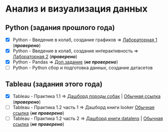 # Анализ и визуализация данных
## Python (задания прошлого года)
- [x] Python - Введение в колаб, создание графиков => [Лабораторная 1](https://github.com/Gremler5442/colab-lab/blob/main/Python_Lab1colab.ipynb) (***проверено***)
- [x] Python - Введение в колаб, создание интерактивность => [Лабораторная 2](https://github.com/Gremler5442/colab-lab/blob/main/Python_Lab2colab.ipynb) (***проверено***)
- [x] Python - Pandas => [Доп.задание](https://github.com/Gremler5442/colab-lab/blob/main/Python_LabPandasColab.ipynb) (***не проверено***)
- [ ] Python - Python сбор и подготовка данных, создание датасетов
## Tableau (задания этого года)
- [x] Tableau - Практика 1.1 => [Дашборд породы собак](https://github.com/Gremler5442/colab-lab/blob/main/Tableau1_1.ipynb) | [Обычная ссылка](https://public.tableau.com/views/Dogsdash/sheet4?:language=en-US&:display_count=n&:origin=viz_share_link) (***проверено***)
- [ ] Tableau - Практика 1.2 часть 1 => Дашборд книги looker [Обычная ссылка](https://lookerstudio.google.com/reporting/dcc55c9b-87e6-409e-a8e3-422e40b70afa) (***не проверено***)
- [ ] Tableau - Практика 1.2 часть 2 => [Дашборд книги datalens]() | [Обычная ссылка](https://lookerstudio.google.com/reporting/dcc55c9b-87e6-409e-a8e3-422e40b70afa) (***не проверено***)
